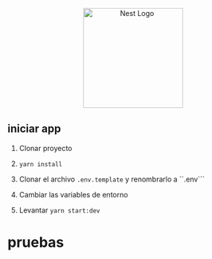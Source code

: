 <p align="center">
  <a href="http://nestjs.com/" target="blank"><img src="https://nestjs.com/img/logo-small.svg" width="200" alt="Nest Logo" /></a>
</p>

[circleci-image]: https://img.shields.io/circleci/build/github/nestjs/nest/master?token=abc123def456
[circleci-url]: https://circleci.com/gh/nestjs/nest



## iniciar app

1. Clonar proyecto
2. ```yarn install```
3. Clonar el archivo ```.env.template``` y renombrarlo a ``.env```
4. Cambiar las variables de entorno


6. Levantar ```yarn start:dev```
# pruebas

